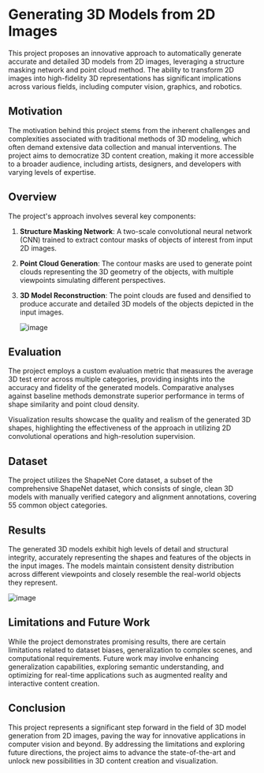 # Generating 3D Models from 2D Images

This project proposes an innovative approach to automatically generate accurate and detailed 3D models from 2D images, leveraging a structure masking network and point cloud method. The ability to transform 2D images into high-fidelity 3D representations has significant implications across various fields, including computer vision, graphics, and robotics.

## Motivation

The motivation behind this project stems from the inherent challenges and complexities associated with traditional methods of 3D modeling, which often demand extensive data collection and manual interventions. The project aims to democratize 3D content creation, making it more accessible to a broader audience, including artists, designers, and developers with varying levels of expertise.

## Overview

The project's approach involves several key components:

1. **Structure Masking Network**: A two-scale convolutional neural network (CNN) trained to extract contour masks of objects of interest from input 2D images.

2. **Point Cloud Generation**: The contour masks are used to generate point clouds representing the 3D geometry of the objects, with multiple viewpoints simulating different perspectives.

3. **3D Model Reconstruction**: The point clouds are fused and densified to produce accurate and detailed 3D models of the objects depicted in the input images.

   ![image](https://github.com/Surabeee/Generating-3d-model-from-2d-images/assets/100294331/dc3d28eb-e28e-422c-a5bb-8261f737b486)


## Evaluation

The project employs a custom evaluation metric that measures the average 3D test error across multiple categories, providing insights into the accuracy and fidelity of the generated models. Comparative analyses against baseline methods demonstrate superior performance in terms of shape similarity and point cloud density.

Visualization results showcase the quality and realism of the generated 3D shapes, highlighting the effectiveness of the approach in utilizing 2D convolutional operations and high-resolution supervision.

## Dataset

The project utilizes the ShapeNet Core dataset, a subset of the comprehensive ShapeNet dataset, which consists of single, clean 3D models with manually verified category and alignment annotations, covering 55 common object categories.

## Results

The generated 3D models exhibit high levels of detail and structural integrity, accurately representing the shapes and features of the objects in the input images. The models maintain consistent density distribution across different viewpoints and closely resemble the real-world objects they represent.

![image](https://github.com/Surabeee/Generating-3d-model-from-2d-images/assets/100294331/0309ae37-68fc-40eb-b986-aa6f1439cba0)


## Limitations and Future Work

While the project demonstrates promising results, there are certain limitations related to dataset biases, generalization to complex scenes, and computational requirements. Future work may involve enhancing generalization capabilities, exploring semantic understanding, and optimizing for real-time applications such as augmented reality and interactive content creation.

## Conclusion

This project represents a significant step forward in the field of 3D model generation from 2D images, paving the way for innovative applications in computer vision and beyond. By addressing the limitations and exploring future directions, the project aims to advance the state-of-the-art and unlock new possibilities in 3D content creation and visualization.

